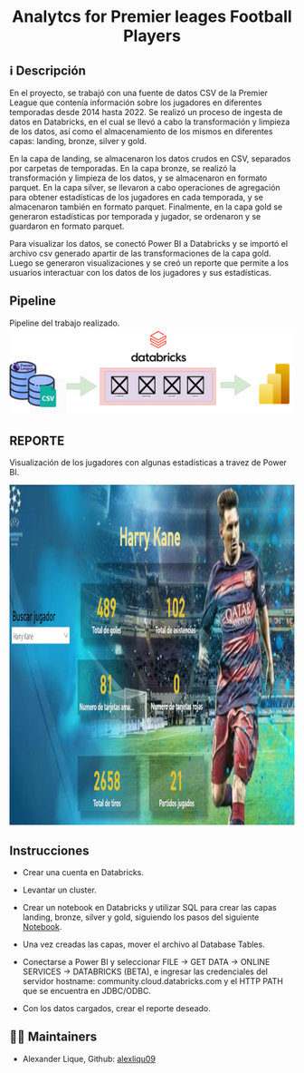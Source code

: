 <h1><center><b>Analytcs for Premier leages Football Players</b></center></h1>

### <h2><b> ℹ️ Descripción</b></h2>
En el proyecto, se trabajó con una fuente de datos CSV de la Premier League que contenía información sobre los jugadores en diferentes temporadas desde 2014 hasta 2022. Se realizó un proceso de ingesta de datos en Databricks, en el cual se llevó a cabo la transformación y limpieza de los datos, así como el almacenamiento de los mismos en diferentes capas: landing, bronze, silver y gold.

En la capa de landing, se almacenaron los datos crudos en CSV, separados por carpetas de temporadas. En la capa bronze, se realizó la transformación y limpieza de los datos, y se almacenaron en formato parquet. En la capa silver, se llevaron a cabo operaciones de agregación para obtener estadísticas de los jugadores en cada temporada, y se almacenaron también en formato parquet. Finalmente, en la capa gold se generaron estadísticas por temporada y jugador, se ordenaron y se guardaron en formato parquet.

Para visualizar los datos, se conectó Power BI a Databricks y se importó el archivo csv generado apartir de las transformaciones de la capa gold. Luego se generaron visualizaciones y se creó un reporte que permite a los usuarios interactuar con los datos de los jugadores y sus estadísticas.
<p>

## <h2><b>Pipeline</b></h2>

Pipeline del trabajo realizado.
![image](src/pipeline.png)

## <h2><b>REPORTE</b></h2>

Visualización de los jugadores con algunas estadisticas a travez de Power BI.

<div style="text-align:center;">
  <img src="src/powerbi.jpeg" alt="Descripción de la imagen" width="1000" height="600">
</div>


## <h2><b>Instrucciones</b></h2>

- Crear una cuenta en Databricks.

- Levantar un cluster.

- Crear un notebook en Databricks y utilizar SQL para crear las capas landing, bronze, silver y gold, siguiendo los pasos del siguiente [Notebook](fooball_data.ipynb).

- Una vez creadas las capas, mover el archivo al Database Tables.

- Conectarse a Power BI y seleccionar FILE -> GET DATA -> ONLINE SERVICES -> DATABRICKS (BETA), e ingresar las credenciales del servidor hostname: community.cloud.databricks.com y el HTTP PATH que se encuentra en JDBC/ODBC.

- Con los datos cargados, crear el reporte deseado.


## 👨‍💻 Maintainers
* Alexander Lique, Github: [alexliqu09](https://github.com/alexliqu09)